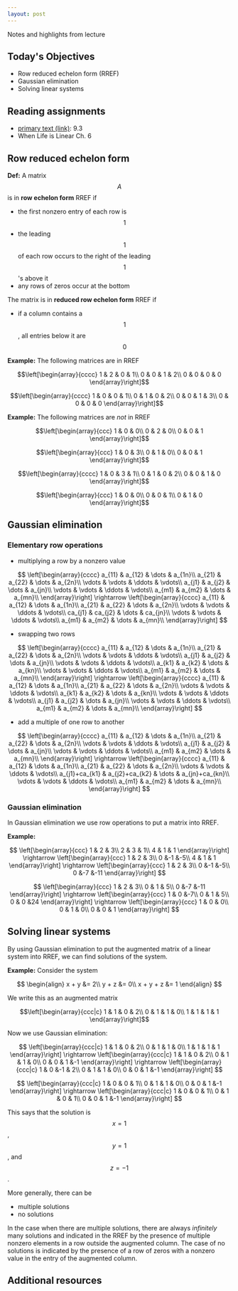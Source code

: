 ```yaml
---
layout: post
---
```


Notes and highlights from lecture

## Today's Objectives

* Row reduced echelon form (RREF)
* Gaussian elimination
* Solving linear systems

## Reading assignments

* <a target="_parent" href="../../../extras/textbook.pdf">primary text (link)</a>: 9.3
* When Life is Linear Ch. 6

##  Row reduced echelon form

**Def:** A matrix $$A$$ is in **row echelon form** RREF if
* the first nonzero entry of each row is $$1$$
* the leading $$1$$ of each row occurs to the right of the leading $$1$$'s above it
* any rows of zeros occur at the bottom

The matrix is in **reduced row echelon form** RREF if
* if a column contains a $$1$$, all entries below it are $$0$$

**Example:** The following matrices are in RREF

$$\left[\begin{array}{cccc}
1 & 2 & 0 & 1\\
0 & 0 & 1 & 2\\
0 & 0 & 0 & 0
\end{array}\right]$$

$$\left[\begin{array}{cccc}
1 & 0 & 0 & 1\\
0 & 1 & 0 & 2\\
0 & 0 & 1 & 3\\
0 & 0 & 0 & 0
\end{array}\right]$$

**Example:** The following matrices are *not* in RREF

$$\left[\begin{array}{ccc}
1 & 0 & 0\\
0 & 2 & 0\\
0 & 0 & 1
\end{array}\right]$$

$$\left[\begin{array}{ccc}
1 & 0 & 3\\
0 & 1 & 0\\
0 & 0 & 1
\end{array}\right]$$

$$\left[\begin{array}{cccc}
1 & 0 & 3 & 1\\
0 & 1 & 0 & 2\\
0 & 0 & 1 & 0
\end{array}\right]$$

$$\left[\begin{array}{ccc}
1 & 0 & 0\\
0 & 0 & 1\\
0 & 1 & 0
\end{array}\right]$$

##  Gaussian elimination

### Elementary row operations

* multiplying a row by a nonzero value

$$
\left[\begin{array}{cccc}
a_{11} & a_{12} & \dots & a_{1n}\\
a_{21} & a_{22} & \dots & a_{2n}\\
\vdots & \vdots & \ddots & \vdots\\
a_{j1} & a_{j2} & \dots & a_{jn}\\
\vdots & \vdots & \ddots & \vdots\\
a_{m1} & a_{m2} & \dots & a_{mn}\\
\end{array}\right]
\rightarrow
\left[\begin{array}{cccc}
a_{11} & a_{12} & \dots & a_{1n}\\
a_{21} & a_{22} & \dots & a_{2n}\\
\vdots & \vdots & \ddots & \vdots\\
ca_{j1} & ca_{j2} & \dots & ca_{jn}\\
\vdots & \vdots & \ddots & \vdots\\
a_{m1} & a_{m2} & \dots & a_{mn}\\
\end{array}\right]
$$

* swapping two rows

$$
\left[\begin{array}{cccc}
a_{11} & a_{12} & \dots & a_{1n}\\
a_{21} & a_{22} & \dots & a_{2n}\\
\vdots & \vdots & \ddots & \vdots\\
a_{j1} & a_{j2} & \dots & a_{jn}\\
\vdots & \vdots & \ddots & \vdots\\
a_{k1} & a_{k2} & \dots & a_{kn}\\
\vdots & \vdots & \ddots & \vdots\\
a_{m1} & a_{m2} & \dots & a_{mn}\\
\end{array}\right]
\rightarrow
\left[\begin{array}{cccc}
a_{11} & a_{12} & \dots & a_{1n}\\
a_{21} & a_{22} & \dots & a_{2n}\\
\vdots & \vdots & \ddots & \vdots\\
a_{k1} & a_{k2} & \dots & a_{kn}\\
\vdots & \vdots & \ddots & \vdots\\
a_{j1} & a_{j2} & \dots & a_{jn}\\
\vdots & \vdots & \ddots & \vdots\\
a_{m1} & a_{m2} & \dots & a_{mn}\\
\end{array}\right]
$$

* add a multiple of one row to another

$$
\left[\begin{array}{cccc}
a_{11} & a_{12} & \dots & a_{1n}\\
a_{21} & a_{22} & \dots & a_{2n}\\
\vdots & \vdots & \ddots & \vdots\\
a_{j1} & a_{j2} & \dots & a_{jn}\\
\vdots & \vdots & \ddots & \vdots\\
a_{m1} & a_{m2} & \dots & a_{mn}\\
\end{array}\right]
\rightarrow
\left[\begin{array}{cccc}
a_{11} & a_{12} & \dots & a_{1n}\\
a_{21} & a_{22} & \dots & a_{2n}\\
\vdots & \vdots & \ddots & \vdots\\
a_{j1}+ca_{k1} & a_{j2}+ca_{k2} & \dots & a_{jn}+ca_{kn}\\
\vdots & \vdots & \ddots & \vdots\\
a_{m1} & a_{m2} & \dots & a_{mn}\\
\end{array}\right]
$$

### Gaussian elimination

In Gaussian elimination we use row operations to put a matrix into RREF.

**Example:**

$$
\left[\begin{array}{ccc}
1 & 2 & 3\\
2 & 3 & 1\\
4 & 1 & 1
\end{array}\right]
\rightarrow
\left[\begin{array}{ccc}
1 & 2 & 3\\
0 &-1 &-5\\
4 & 1 & 1
\end{array}\right]
\rightarrow
\left[\begin{array}{ccc}
1 & 2 & 3\\
0 &-1 &-5\\
0 &-7 &-11
\end{array}\right]
$$

$$
\left[\begin{array}{ccc}
1 & 2 & 3\\
0 & 1 & 5\\
0 &-7 &-11
\end{array}\right]
\rightarrow
\left[\begin{array}{ccc}
1 & 0 &-7\\
0 & 1 & 5\\
0 & 0 &24
\end{array}\right]
\rightarrow
\left[\begin{array}{ccc}
1 & 0 & 0\\
0 & 1 & 0\\
0 & 0 & 1
\end{array}\right]
$$

## Solving linear systems

By using Gaussian elimination to put the augmented matrix of a linear system into RREF, we can find solutions of the system.

**Example:**
Consider the system

$$
\begin{align}
x + y &= 2\\
y + z &= 0\\
x + y + z &= 1
\end{align}
$$

We write this as an augmented matrix

$$\left[\begin{array}{ccc|c}
1 & 1 & 0 & 2\\
0 & 1 & 1 & 0\\
1 & 1 & 1 & 1
\end{array}\right]$$

Now we use Gaussian elimination:

$$
\left[\begin{array}{ccc|c}
1 & 1 & 0 & 2\\
0 & 1 & 1 & 0\\
1 & 1 & 1 & 1
\end{array}\right]
\rightarrow
\left[\begin{array}{ccc|c}
1 & 1 & 0 & 2\\
0 & 1 & 1 & 0\\
0 & 0 & 1 &-1
\end{array}\right]
\rightarrow
\left[\begin{array}{ccc|c}
1 & 0 &-1 & 2\\
0 & 1 & 1 & 0\\
0 & 0 & 1 &-1
\end{array}\right]
$$

$$
\left[\begin{array}{ccc|c}
1 & 0 & 0 & 1\\
0 & 1 & 1 & 0\\
0 & 0 & 1 &-1
\end{array}\right]
\rightarrow
\left[\begin{array}{ccc|c}
1 & 0 & 0 & 1\\
0 & 1 & 0 & 1\\
0 & 0 & 1 &-1
\end{array}\right]
$$

This says that the solution is $$x = 1$$, $$y=1$$, and $$z=-1$$.

More generally, there can be
* multiple solutions
* no solutions

In the case when there are multiple solutions, there are always *infinitely* many solutions and indicated in the RREF by the presence of multiple nonzero elements in a row outside the augmented column.  The case of no solutions is indicated by the presence of a row of zeros with a nonzero value in the entry of the augmented column.

## Additional resources



